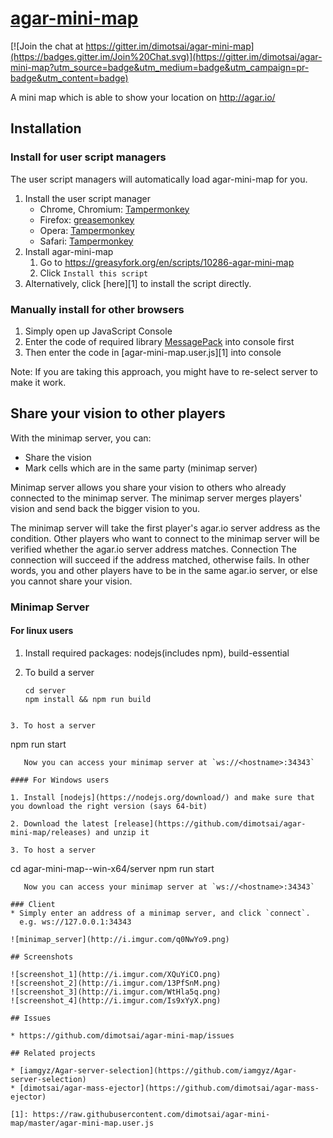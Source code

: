 # [agar-mini-map](https://github.com/dimotsai/agar-mini-map)

[![Join the chat at https://gitter.im/dimotsai/agar-mini-map](https://badges.gitter.im/Join%20Chat.svg)](https://gitter.im/dimotsai/agar-mini-map?utm_source=badge&utm_medium=badge&utm_campaign=pr-badge&utm_content=badge)

A mini map which is able to show your location on http://agar.io/

## Installation

### Install for user script managers

The user script managers will automatically load agar-mini-map for you.

1. Install the user script manager
    * Chrome, Chromium: [Tampermonkey](https://chrome.google.com/webstore/detail/tampermonkey/dhdgffkkebhmkfjojejmpbldmpobfkfo)
    * Firefox: [greasemonkey](https://addons.mozilla.org/zh-TW/firefox/addon/greasemonkey/)
    * Opera: [Tampermonkey](https://addons.opera.com/zh-tw/extensions/details/tampermonkey-beta/?display=en)
    * Safari: [Tampermonkey](https://tampermonkey.net)
2. Install agar-mini-map
    1. Go to https://greasyfork.org/en/scripts/10286-agar-mini-map
    2. Click `Install this script`
3. Alternatively, click [here][1] to install the script directly.



### Manually install for other browsers

1. Simply open up JavaScript Console
2. Enter the code of required library [MessagePack](http://cdn.jsdelivr.net/msgpack/1.05/msgpack.js) into console first
3. Then enter the code in [agar-mini-map.user.js][1] into console

Note: If you are taking this approach, you might have to re-select server to make it work.

## Share your vision to other players

With the minimap server, you can:
* Share the vision
* Mark cells which are in the same party (minimap server)

Minimap server allows you share your vision to others who already connected to the minimap server. The minimap server merges players' vision and send back the bigger vision to you.

The minimap server will take the first player's agar.io server address as the condition. Other players who want to connect to the minimap server will be verified whether the agar.io server address matches. Connection  The connection will succeed if the address matched, otherwise fails. In other words, you and other players have to be in the same agar.io server, or else you cannot share your vision.

### Minimap Server

#### For linux users

1. Install required packages: nodejs(includes npm), build-essential

2. To build a server
   ```
   cd server
   npm install && npm run build
```

3. To host a server
   ```
   npm run start
```
   Now you can access your minimap server at `ws://<hostname>:34343`

#### For Windows users

1. Install [nodejs](https://nodejs.org/download/) and make sure that you download the right version (says 64-bit)

2. Download the latest [release](https://github.com/dimotsai/agar-mini-map/releases) and unzip it

3. To host a server
   ```
   cd agar-mini-map-<version>-win-x64/server
   npm run start
```
   Now you can access your minimap server at `ws://<hostname>:34343`

### Client
* Simply enter an address of a minimap server, and click `connect`.
  e.g. ws://127.0.0.1:34343

![minimap_server](http://i.imgur.com/q0NwYo9.png)

## Screenshots

![screenshot_1](http://i.imgur.com/XQuYiCO.png)
![screenshot_2](http://i.imgur.com/13PfSnM.png)
![screenshot_3](http://i.imgur.com/WtHla5q.png)
![screenshot_4](http://i.imgur.com/Is9xYyX.png)

## Issues

* https://github.com/dimotsai/agar-mini-map/issues

## Related projects

* [iamgyz/Agar-server-selection](https://github.com/iamgyz/Agar-server-selection)
* [dimotsai/agar-mass-ejector](https://github.com/dimotsai/agar-mass-ejector)

[1]: https://raw.githubusercontent.com/dimotsai/agar-mini-map/master/agar-mini-map.user.js

